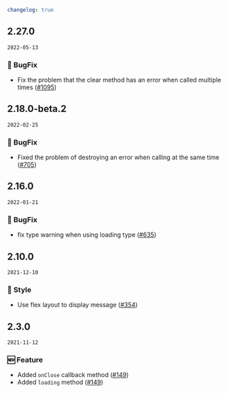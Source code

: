 ```yaml
changelog: true
```

## 2.27.0

`2022-05-13`

### 🐛 BugFix

- Fix the problem that the clear method has an error when called multiple times ([#1095](https://github.com/arco-design/arco-design-vue/pull/1095))


## 2.18.0-beta.2

`2022-02-25`

### 🐛 BugFix

- Fixed the problem of destroying an error when calling at the same time ([#705](https://github.com/arco-design/arco-design-vue/pull/705))


## 2.16.0

`2022-01-21`

### 🐛 BugFix

- fix type warning when using loading type ([#635](https://github.com/arco-design/arco-design-vue/pull/635))


## 2.10.0

`2021-12-10`

### 💅 Style

- Use flex layout to display message ([#354](https://github.com/arco-design/arco-design-vue/pull/354))


## 2.3.0

`2021-11-12`

### 🆕 Feature

- Added `onClose` callback method ([#149](https://github.com/arco-design/arco-design-vue/pull/149))
- Added `loading` method ([#149](https://github.com/arco-design/arco-design-vue/pull/149))

